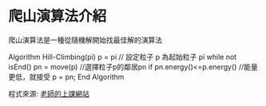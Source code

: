 # 爬山演算法介紹
爬山演算法是一種從隨機解開始找最佳解的演算法

Algorithm Hill-Climbing(pi)
  p = pi // 設定粒子 p 為起始粒子 pi
  while not isEnd()
    pn = move(p) //選擇粒子p的鄰居pn
    if pn.energy()<=p.energy() //能量更低，就接受
      p = pn;
End Algorithm

程式來源:
[老師的上課網站](http://ccckmit.wikidot.com/so:hillclimbing)
